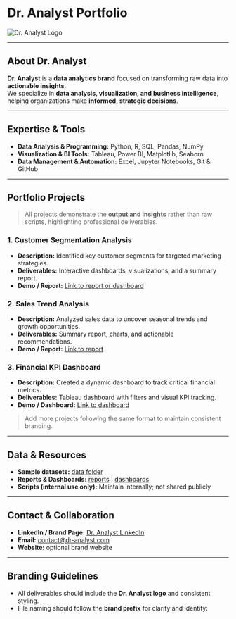 # Dr. Analyst Portfolio
![Dr. Analyst Logo](logo.png)

---

## About Dr. Analyst
**Dr. Analyst** is a **data analytics brand** focused on transforming raw data into **actionable insights**.  
We specialize in **data analysis, visualization, and business intelligence**, helping organizations make **informed, strategic decisions**.

---

## Expertise & Tools
- **Data Analysis & Programming:** Python, R, SQL, Pandas, NumPy  
- **Visualization & BI Tools:** Tableau, Power BI, Matplotlib, Seaborn  
- **Data Management & Automation:** Excel, Jupyter Notebooks, Git & GitHub  

---

## Portfolio Projects
> All projects demonstrate the **output and insights** rather than raw scripts, highlighting professional deliverables.

### 1. Customer Segmentation Analysis
- **Description:** Identified key customer segments for targeted marketing strategies.  
- **Deliverables:** Interactive dashboards, visualizations, and a summary report.  
- **Demo / Report:** [Link to report or dashboard](dashboards/CustomerSegmentationDashboard.pbix)

### 2. Sales Trend Analysis
- **Description:** Analyzed sales data to uncover seasonal trends and growth opportunities.  
- **Deliverables:** Summary report, charts, and actionable recommendations.  
- **Demo / Report:** [Link to report](reports/SalesTrendAnalysis.pdf)

### 3. Financial KPI Dashboard
- **Description:** Created a dynamic dashboard to track critical financial metrics.  
- **Deliverables:** Tableau dashboard with filters and visual KPI tracking.  
- **Demo / Dashboard:** [Link to dashboard](dashboards/FinancialKPIDashboard.twbx)

> Add more projects following the same format to maintain consistent branding.

---

## Data & Resources
- **Sample datasets:** [data folder](data/)  
- **Reports & Dashboards:** [reports](reports/) | [dashboards](dashboards/)  
- **Scripts (internal use only):** Maintain internally; not shared publicly  

---

## Contact & Collaboration
- **LinkedIn / Brand Page:** [Dr. Analyst LinkedIn](https://www.linkedin.com/company/dr-analyst)  
- **Email:** contact@dr-analyst.com  
- **Website:** optional brand website  

---

## Branding Guidelines
- All deliverables should include the **Dr. Analyst logo** and consistent styling.  
- File naming should follow the **brand prefix** for clarity and identity:  

